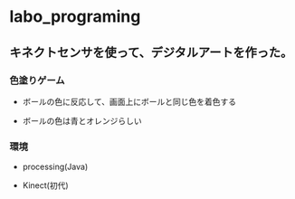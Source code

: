 # labo_programing
## キネクトセンサを使って、デジタルアートを作った。

### 色塗りゲーム

- ボールの色に反応して、画面上にボールと同じ色を着色する

- ボールの色は青とオレンジらしい

### 環境

- processing(Java)

- Kinect(初代)
